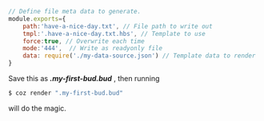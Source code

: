 ```JavaScript
// Define file meta data to generate.
module.exports={
    path:'have-a-nice-day.txt', // File path to write out
    tmpl:'.have-a-nice-day.txt.hbs', // Template to use
    force:true, // Overwrite each time
    mode:'444',  // Write as readyonly file
    data: require('./my-data-source.json') // Template data to render
}

```

Save this as ***.my-first-bud.bud*** , then running 
 
```bash
$ coz render ".my-first-bud.bud"
```

will do the magic.
